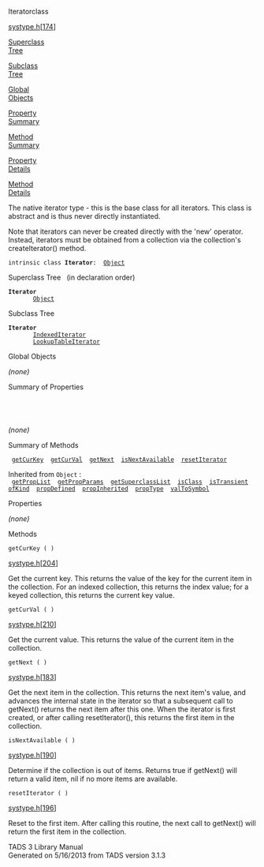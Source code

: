 <span class="title">Iterator</span><span class="type">class</span>

[systype.h](../file/systype.h.html)\[[174](../source/systype.h.html#174)\]

[Superclass  
Tree](#_SuperClassTree_)

[Subclass  
Tree](#_SubClassTree_)

[Global  
Objects](#_ObjectSummary_)

[Property  
Summary](#_PropSummary_)

[Method  
Summary](#_MethodSummary_)

[Property  
Details](#_Properties_)

[Method  
Details](#_Methods_)

<div class="fdesc">

The native iterator type - this is the base class for all iterators.
This class is abstract and is thus never directly instantiated.

Note that iterators can never be created directly with the 'new'
operator. Instead, iterators must be obtained from a collection via the
collection's createIterator() method.

`intrinsic class `**`Iterator`**` :   `[`Object`](../object/Object.html)

</div>

<span id="_SuperClassTree_"></span>

<div class="mjhd">

<span class="hdln">Superclass Tree</span>   (in declaration order)

</div>

**`Iterator`**  
`         `[`Object`](../object/Object.html)  
<span id="_SubClassTree_"></span>

<div class="mjhd">

<span class="hdln">Subclass Tree</span>  

</div>

**`Iterator`**  
`         `[`IndexedIterator`](../object/IndexedIterator.html)  
`         `[`LookupTableIterator`](../object/LookupTableIterator.html)  
<span id="_ObjectSummary_"></span>

<div class="mjhd">

<span class="hdln">Global Objects</span>  

</div>

*(none)* <span id="_PropSummary_"></span>

<div class="mjhd">

<span class="hdln">Summary of Properties</span>  

</div>

` `

` `

*(none)* <span id="_MethodSummary_"></span>

<div class="mjhd">

<span class="hdln">Summary of Methods</span>  

</div>

` `[`getCurKey`](#getCurKey)`  `[`getCurVal`](#getCurVal)`  `[`getNext`](#getNext)`  `[`isNextAvailable`](#isNextAvailable)`  `[`resetIterator`](#resetIterator)`  `

Inherited from `Object` :  
` `[`getPropList`](../object/Object.html#getPropList)`  `[`getPropParams`](../object/Object.html#getPropParams)`  `[`getSuperclassList`](../object/Object.html#getSuperclassList)`  `[`isClass`](../object/Object.html#isClass)`  `[`isTransient`](../object/Object.html#isTransient)`  `[`ofKind`](../object/Object.html#ofKind)`  `[`propDefined`](../object/Object.html#propDefined)`  `[`propInherited`](../object/Object.html#propInherited)`  `[`propType`](../object/Object.html#propType)`  `[`valToSymbol`](../object/Object.html#valToSymbol)`  `

<span id="_Properties_"></span>

<div class="mjhd">

<span class="hdln">Properties</span>  

</div>

*(none)* <span id="_Methods_"></span>

<div class="mjhd">

<span class="hdln">Methods</span>  

</div>

<span id="getCurKey"></span>

`getCurKey ( )`

[systype.h](../file/systype.h.html)\[[204](../source/systype.h.html#204)\]

<div class="desc">

Get the current key. This returns the value of the key for the current
item in the collection. For an indexed collection, this returns the
index value; for a keyed collection, this returns the current key value.

</div>

<span id="getCurVal"></span>

`getCurVal ( )`

[systype.h](../file/systype.h.html)\[[210](../source/systype.h.html#210)\]

<div class="desc">

Get the current value. This returns the value of the current item in the
collection.

</div>

<span id="getNext"></span>

`getNext ( )`

[systype.h](../file/systype.h.html)\[[183](../source/systype.h.html#183)\]

<div class="desc">

Get the next item in the collection. This returns the next item's value,
and advances the internal state in the iterator so that a subsequent
call to getNext() returns the next item after this one. When the
iterator is first created, or after calling resetIterator(), this
returns the first item in the collection.

</div>

<span id="isNextAvailable"></span>

`isNextAvailable ( )`

[systype.h](../file/systype.h.html)\[[190](../source/systype.h.html#190)\]

<div class="desc">

Determine if the collection is out of items. Returns true if getNext()
will return a valid item, nil if no more items are available.

</div>

<span id="resetIterator"></span>

`resetIterator ( )`

[systype.h](../file/systype.h.html)\[[196](../source/systype.h.html#196)\]

<div class="desc">

Reset to the first item. After calling this routine, the next call to
getNext() will return the first item in the collection.

</div>

<div class="ftr">

TADS 3 Library Manual  
Generated on 5/16/2013 from TADS version 3.1.3

</div>
